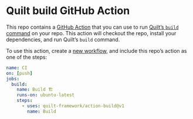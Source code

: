 # Quilt build GitHub Action

This repo contains a [GitHub Action](https://github.com/features/actions) that you can use to run [Quilt’s `build` command](https://github.com/lemonmade/quilt/blob/main/documentation/features/builds) on your repo. This action will checkout the repo, install your dependencies, and run Quilt’s `build` command.

To use this action, create a [new workflow](https://docs.github.com/en/actions/quickstart#creating-your-first-workflow), and include this repo’s action as one of the steps:

```yml
name: CI
on: [push]
jobs:
  build:
    name: Build 🏗
    runs-on: ubuntu-latest
    steps:
      - uses: quilt-framework/action-build@v1
        name: Build
```
